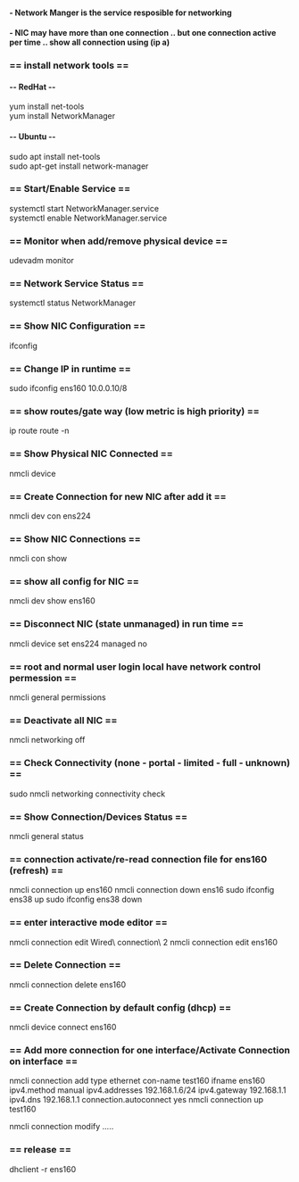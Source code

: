 #### - Network Manger is the service resposible for networking
#### - NIC may have more than one connection .. but one connection active per time .. show all connection using (ip a)


### == install network tools ==

#### -- RedHat --
yum install net-tools  
yum install NetworkManager

#### -- Ubuntu --
sudo apt install net-tools  
sudo apt-get install network-manager

### == Start/Enable Service ==
systemctl start NetworkManager.service  
systemctl enable NetworkManager.service

### == Monitor when add/remove physical device ==
udevadm monitor

### == Network Service Status ==
systemctl status NetworkManager

### == Show NIC Configuration ==
ifconfig 

### == Change IP in runtime ==
sudo ifconfig ens160 10.0.0.10/8

### == show routes/gate way (low metric is high priority) ==
ip route
route -n

### == Show Physical NIC Connected ==
nmcli device

### == Create Connection for new NIC after add it ==
nmcli dev con ens224

### == Show NIC Connections ==
nmcli con show

### == show all config for NIC ==
nmcli dev show ens160

### == Disconnect NIC (state unmanaged) in run time ==
nmcli device set ens224 managed no

### == root and normal user login local have network control permession ==
nmcli general permissions 

### == Deactivate all NIC ==
nmcli networking off

### == Check Connectivity (none - portal - limited - full - unknown) ==
sudo nmcli networking connectivity check

### == Show Connection/Devices Status ==
nmcli general status

### == connection activate/re-read connection file for ens160 (refresh) ==
nmcli connection up ens160
nmcli connection down ens16
sudo ifconfig ens38 up
sudo ifconfig ens38 down

### == enter interactive mode editor ==
nmcli connection edit Wired\ connection\ 2
nmcli connection edit ens160

### == Delete Connection ==
nmcli connection delete ens160

### == Create Connection by default config (dhcp) ==
nmcli device connect ens160

### == Add more connection for one interface/Activate Connection on interface ==
nmcli connection add type ethernet con-name test160 ifname ens160 ipv4.method manual ipv4.addresses 192.168.1.6/24 ipv4.gateway 192.168.1.1 ipv4.dns 192.168.1.1 connection.autoconnect yes
nmcli connection up test160

nmcli connection modify .....

### == release ==
dhclient -r ens160
